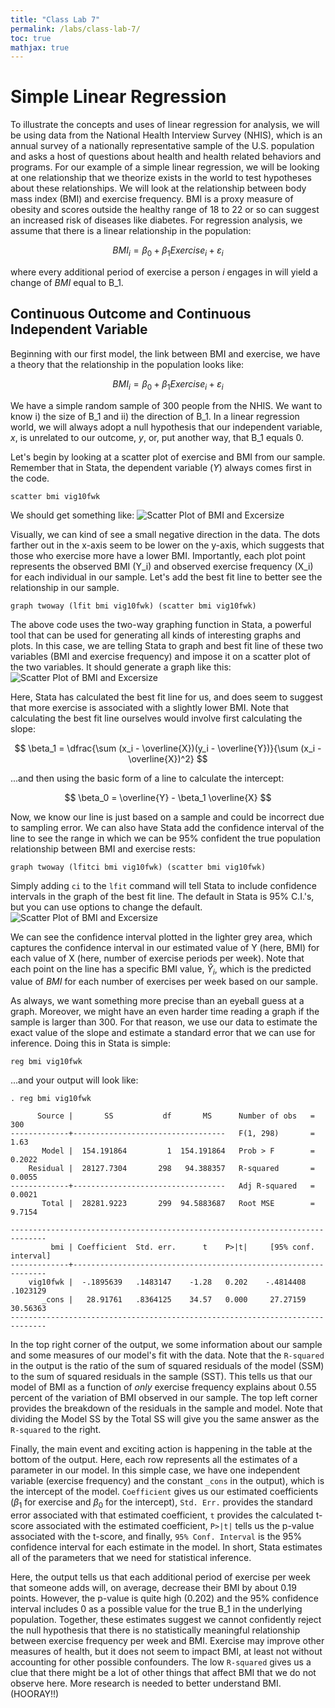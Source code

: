 ```yaml
---
title: "Class Lab 7"
permalink: /labs/class-lab-7/
toc: true
mathjax: true
---
```


# Simple Linear Regression
To illustrate the concepts and uses of linear regression for analysis, we will be using data from the National Health Interview Survey (NHIS), which is an annual survey of a nationally representative sample of the U.S. population and asks a host of questions about health and health related behaviors and programs. For our example of a simple linear regression, we will be looking at one relationship that we theorize exists in the world to test hypotheses about these relationships. We will look at the relationship between body mass index (BMI) and exercise frequency. BMI is a proxy measure of obesity and scores outside the healthy range of 18 to 22 or so can suggest an increased risk of diseases like diabetes. For regression analysis, we assume that there is a linear relationship in the population:


$$ BMI_i = \beta_0 + \beta_1 Exercise_i + \varepsilon_i $$


where every additional period of exercise a person _i_ engages in will yield a change of _BMI_ equal to B_1.

## Continuous Outcome and Continuous Independent Variable
Beginning with our first model, the link between BMI and exercise, we have a theory that the relationship in the population looks like:

$$ BMI_i = \beta_0 + \beta_1 Exercise_i + \varepsilon_i $$

We have a simple random sample of 300 people from the NHIS. We want to know i) the size of B_1 and ii) the direction of B_1. In a linear regression world, we will always adopt a null hypothesis that our independent variable, _x_, is unrelated to our outcome, _y_, or, put another way, that B_1 equals 0.

Let's begin by looking at a scatter plot of exercise and BMI from our sample. Remember that in Stata, the dependent variable (_Y_) always comes first in the code.

```
scatter bmi vig10fwk
```

We should get something like:
![Scatter Plot of BMI and Excersize](http://stevebholt.github.io/rpad316/assets/images/scatter1_lab7.png)

Visually, we can kind of see a small negative direction in the data. The dots farther out in the x-axis seem to be lower on the y-axis, which suggests that those who exercise more have a lower BMI. Importantly, each plot point represents the observed BMI (Y_i) and observed exercise frequency (X_i) for each individual in our sample. Let's add the best fit line to better see the relationship in our sample.

```
graph twoway (lfit bmi vig10fwk) (scatter bmi vig10fwk)
```

The above code uses the two-way graphing function in Stata, a powerful tool that can be used for generating all kinds of interesting graphs and plots. In this case, we are telling Stata to graph and best fit line of these two variables (BMI and exercise frequency) and impose it on a scatter plot of the two variables. It should generate a graph like this:
![Scatter Plot of BMI and Excersize](http://stevebholt.github.io/rpad316/assets/images/scatter2_lab7.png)

Here, Stata has calculated the best fit line for us, and does seem to suggest that more exercise is associated with a slightly lower BMI. Note that calculating the best fit line ourselves would involve first calculating the slope:

$$ \beta_1 = \dfrac{\sum (x_i - \overline{X})(y_i - \overline{Y})}{\sum (x_i - \overline{X})^2} $$

...and then using the basic form of a line to calculate the intercept:

$$ \beta_0 = \overline{Y} - \beta_1 \overline{X} $$

Now, we know our line is just based on a sample and could be incorrect due to sampling error. We can also have Stata add the confidence interval of the line to see the range in which we can be 95% confident the true population relationship between BMI and exercise rests:

```
graph twoway (lfitci bmi vig10fwk) (scatter bmi vig10fwk)
```

Simply adding `ci` to the `lfit` command will tell Stata to include confidence intervals in the graph of the best fit line. The default in Stata is 95% C.I.'s, but you can use options to change the default.
![Scatter Plot of BMI and Excersize](http://stevebholt.github.io/rpad316/assets/images/scatter3_lab7.png)

We can see the confidence interval plotted in the lighter grey area, which captures the confidence interval in our estimated value of Y (here, BMI) for each value of X (here, number of exercise periods per week). Note that each point on the line has a specific BMI value, $\hat{Y}_i$, which is the predicted value of _BMI_ for each number of exercises per week based on our sample.

As always, we want something more precise than an eyeball guess at a graph. Moreover, we might have an even harder time reading a graph if the sample is larger than 300. For that reason, we use our data to estimate the exact value of the slope and estimate a standard error that we can use for inference. Doing this in Stata is simple:

```
reg bmi vig10fwk
```

...and your output will look like:

```
. reg bmi vig10fwk

      Source |       SS           df       MS      Number of obs   =       300
-------------+----------------------------------   F(1, 298)       =      1.63
       Model |  154.191864         1  154.191864   Prob > F        =    0.2022
    Residual |  28127.7304       298   94.388357   R-squared       =    0.0055
-------------+----------------------------------   Adj R-squared   =    0.0021
       Total |  28281.9223       299  94.5883687   Root MSE        =    9.7154

------------------------------------------------------------------------------
         bmi | Coefficient  Std. err.      t    P>|t|     [95% conf. interval]
-------------+----------------------------------------------------------------
    vig10fwk |  -.1895639   .1483147    -1.28   0.202    -.4814408    .1023129
       _cons |   28.91761   .8364125    34.57   0.000     27.27159    30.56363
------------------------------------------------------------------------------
```

In the top right corner of the output, we some information about our sample and some measures of our model's fit with the data. Note that the `R-squared` in the output is the ratio of the sum of squared residuals of the model (SSM) to the sum of squared residuals in the sample (SST). This tells us that our model of BMI as a function of _only_ exercise frequency explains about 0.55 percent of the variation of BMI observed in our sample. The top left corner provides the breakdown of the residuals in the sample and model. Note that dividing the Model SS by the Total SS will give you the same answer as the `R-squared` to the right.

Finally, the main event and exciting action is happening in the table at the bottom of the output. Here, each row represents all the estimates of a parameter in our model. In this simple case, we have one independent variable (exercise frequency) and the constant `_cons` in the output), which is the intercept of the model. `Coefficient` gives us our estimated coefficients ($\beta_1$ for exercise and $\beta_0$ for the intercept), `Std. Err.` provides the standard error associated with that estimated coefficient, `t` provides the calculated t-score associated with the estimated coefficient, `P>|t|` tells us the p-value associated with the t-score, and finally, `95% Conf. Interval` is the 95% confidence interval for each estimate in the model. In short, Stata estimates all of the parameters that we need for statistical inference.

Here, the output tells us that each additional period of exercise per week that someone adds will, on average, decrease their BMI by about 0.19 points. However, the p-value is quite high (0.202) and the 95% confidence interval includes 0 as a possible value for the true B_1 in the underlying population. Together, these estimates suggest we cannot confidently reject the null hypothesis that there is no statistically meaningful relationship between exercise frequency per week and BMI. Exercise may improve other measures of health, but it does not seem to impact BMI, at least not without accounting for other possible confounders. The low `R-squared` gives us a clue that there might be a lot of other things that affect BMI that we do not observe here. More research is needed to better understand BMI. (HOORAY!!)